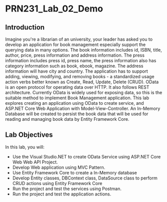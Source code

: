 # PRN231_Lab_02_Demo

## Introduction
Imagine you're a librarian of an university, your leader has asked you to develop an application for book management especially support the querying data in many options. The book information includes id, ISBN, title, author, price, press information and address information. The press information includes press id, press name, the press information also has category information such as book, ebook, magazine. The address information will have city and country. The application has to support adding, viewing, modifying, and removing books - a standardized usage action verbs better known as Create, Read, Update, Delete (CRUD).
OData is an open protocol for operating data over HTTP. It also follows REST architecture. Currently OData is widely used for exposing data, so this is the suitable method to implement Book Management application. This lab explores creating an application using OData to create service, and ASP.NET Core Web Application with Model-View-Controller. An In-Memory Database will be created to persist the book data that will be used for reading and managing book data by Entity Framework Core.

## Lab Objectives
In this lab, you will:
+	Use the Visual Studio.NET to create OData Service using ASP.NET Core Web Web API Project.
+	Develop Web application using MVC Pattern.
+	Use Entity Framework Core to create a In-Memory database 
+	Develop Entity classes, DBContext class, DataSource class to perform CRUD actions using Entity Framework Core 
+	Run the project and test the services using Postman.
+	Run the project and test the application actions.
